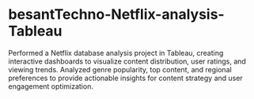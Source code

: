 # besantTechno-Netflix-analysis-Tableau
 Performed a Netflix database analysis project in Tableau, creating interactive dashboards to visualize content distribution, user ratings, and viewing trends. Analyzed genre popularity, top content, and regional 
preferences to provide actionable insights for content strategy and user engagement optimization. 
